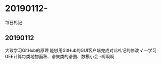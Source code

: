﻿# 20190112-
每日札记

## 20190112
大致学习GitHub的原理 能够用GitHub的GUI客户端完成对此札记的修改 √
--学习GEE计算每类地物面积、谱聚类的谱图、数模小会
 -啊啊啊

